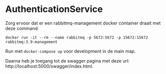 # AuthenticationService

Zorg ervoor dat er een rabbitmq-management docker container draait met deze command:
```
docker run -it --rm --name rabbitmq -p 5672:5672 -p 15672:15672 rabbitmq:3.9-management
```

Run met `docker-compose up` voor development in de main map.

Daarna heb je toegang tot de swagger pagina met deze url: http://localhost:5000/swagger/index.html.

